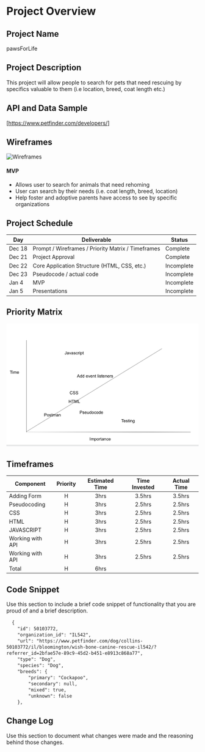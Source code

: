 # Project Overview
## Project Name
pawsForLife

## Project Description

This project will allow people to search for pets that need rescuing by specifics valuable to them (i.e location, breed, coat length etc.)
## API and Data Sample

[https://www.petfinder.com/developers/]
## Wireframes

![Wireframes](home.png)

#### MVP 
- Allows user to search for animals that need rehoming
- User can search by their needs (i.e. coat length, breed, location)
- Help foster and adoptive parents have access to see by specific organizations



## Project Schedule


|  Day | Deliverable | Status
|---|---| ---|
|Dec 18| Prompt / Wireframes / Priority Matrix / Timeframes | Complete 
|Dec 21| Project Approval | Complete
|Dec 22| Core Application Structure (HTML, CSS, etc.) | Incomplete
|Dec 23| Pseudocode / actual code | Incomplete
|Jan 4| MVP | Incomplete
|Jan 5| Presentations | Incomplete

## Priority Matrix
![Wireframes](priorityMatrix.png)

## Timeframes


| Component | Priority | Estimated Time | Time Invested | Actual Time |
| --- | :---: |  :---: | :---: | :---: |
| Adding Form | H | 3hrs| 3.5hrs | 3.5hrs |
| Pseudocoding | H | 3hrs| 2.5hrs | 2.5hrs |
| CSS | H | 3hrs| 2.5hrs | 2.5hrs |
| HTML | H | 3hrs| 2.5hrs | 2.5hrs |
| JAVASCRIPT| H | 3hrs| 2.5hrs | 2.5hrs |
| Working with API | H | 3hrs| 2.5hrs | 2.5hrs |
| Working with API | H | 3hrs| 2.5hrs | 2.5hrs |
| Total | H | 6hrs|  |  |

## Code Snippet

Use this section to include a brief code snippet of functionality that you are proud of and a brief description.  

```
  {
    "id": 50103772,
    "organization_id": "IL542",
    "url": "https://www.petfinder.com/dog/collins-50103772/il/bloomington/wish-bone-canine-rescue-il542/?referrer_id=2bfae57e-89c9-45d2-b451-e8913c868a77",
    "type": "Dog",
    "species": "Dog",
    "breeds": {
        "primary": "Cockapoo",
        "secondary": null,
        "mixed": true,
        "unknown": false
    },
```

## Change Log
 Use this section to document what changes were made and the reasoning behind those changes.  
